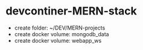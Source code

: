 # devcontiner-MERN-stack

* create folder: ~/DEV/MERN-projects
* create docker volume: mongodb_data
* create docker volume: webapp_ws
